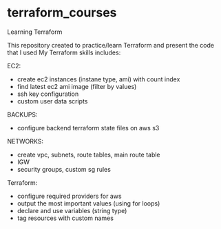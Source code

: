 # terraform_courses
Learning Terraform

This repository created to practice/learn Terraform and present the code that I used 
My Terraform skills includes:

EC2:
- create ec2 instances (instane type, ami) with count index
- find latest ec2 ami image (filter by values)
- ssh key configuration
- custom user data scripts

BACKUPS:
- configure backend terraform state files on aws s3

NETWORKS:
- create vpc, subnets, route tables, main route table
- IGW
- security groups, custom sg rules
 
Terraform:
- configure required providers for aws 
- output the most important values (using for loops)
- declare and use variables (string type)
- tag resources with custom names